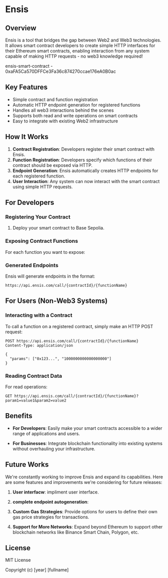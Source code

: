 # Ensis

## Overview

Ensis is a tool that bridges the gap between Web2 and Web3 technologies. It allows smart contract developers to create simple HTTP interfaces for their Ethereum smart contracts, enabling interaction from any system capable of making HTTP requests - no web3 knowledge required!

ensis-smart-contract - 0xaFA5Ca570DFFCe3Fa36c874270ccae176eA0B0ac

## Key Features

- Simple contract and function registration
- Automatic HTTP endpoint generation for registered functions
- Handles all web3 interactions behind the scenes
- Supports both read and write operations on smart contracts
- Easy to integrate with existing Web2 infrastructure

## How It Works

1. **Contract Registration**: Developers register their smart contract with Ensis.
2. **Function Registration**: Developers specify which functions of their contract should be exposed via HTTP.
3. **Endpoint Generation**: Ensis automatically creates HTTP endpoints for each registered function.
4. **User Interaction**: Any system can now interact with the smart contract using simple HTTP requests.

## For Developers

### Registering Your Contract

1. Deploy your smart contract to Base Sepolia.


### Exposing Contract Functions

For each function you want to expose:

### Generated Endpoints

Ensis will generate endpoints in the format:

```
https://api.ensis.com/call/{contractId}/{functionName}
```

## For Users (Non-Web3 Systems)

### Interacting with a Contract

To call a function on a registered contract, simply make an HTTP POST request:

```
POST https://api.ensis.com/call/{contractId}/{functionName}
Content-Type: application/json

{
  "params": ["0x123...", "1000000000000000000"]
}
```

### Reading Contract Data

For read operations:

```
GET https://api.ensis.com/call/{contractId}/{functionName}?param1=value1&param2=value2
```


## Benefits

- **For Developers**: Easily make your smart contracts accessible to a wider range of applications and users.

- **For Businesses**: Integrate blockchain functionality into existing systems without overhauling your infrastructure.

## Future Works

We're constantly working to improve Ensis and expand its capabilities. Here are some features and improvements we're considering for future releases:

1. **User interfacw**: impliment user interface.

2. **complete endpoint autogeneration**: 

3. **Custom Gas Strategies**: Provide options for users to define their own gas price strategies for transactions.

4. **Support for More Networks**: Expand beyond Ethereum to support other blockchain networks like Binance Smart Chain, Polygon, etc.



## License

MIT License

Copyright (c) [year] [fullname]



